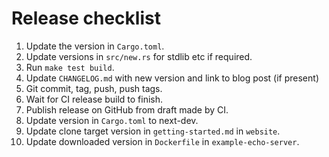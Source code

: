 # Release checklist

1. Update the version in `Cargo.toml`.
2. Update versions in `src/new.rs` for stdlib etc if required.
3. Run `make test build`.
4. Update `CHANGELOG.md` with new version and link to blog post (if present)
5. Git commit, tag, push, push tags.
6. Wait for CI release build to finish.
7. Publish release on GitHub from draft made by CI.
8. Update version in `Cargo.toml` to next-dev.
9. Update clone target version in `getting-started.md` in `website`.
10. Update downloaded version in `Dockerfile` in `example-echo-server`.
